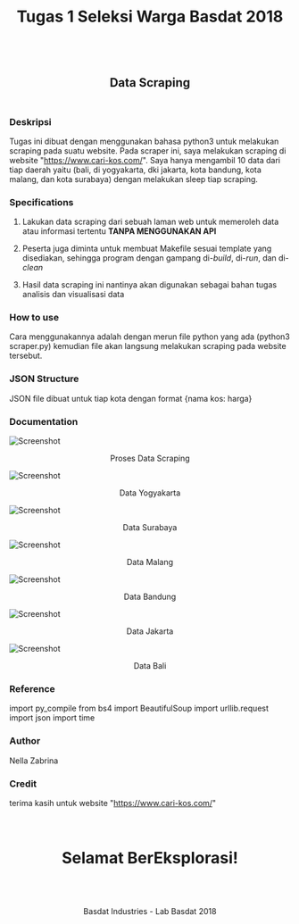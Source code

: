<h1 align="center">
  <br>
  Tugas 1 Seleksi Warga Basdat 2018
  <br>
  <br>
</h1>

<h2 align="center">
  <br>
  Data Scraping
  <br>
  <br>
</h2>

### Deskripsi

Tugas ini dibuat dengan menggunakan bahasa python3 untuk melakukan scraping pada suatu website. Pada scraper ini, saya melakukan scraping di website "https://www.cari-kos.com/". Saya hanya mengambil 10 data dari tiap daerah yaitu (bali, di yogyakarta, dki jakarta, kota bandung, kota malang, dan kota surabaya) dengan melakukan sleep tiap scraping.

### Specifications

1. Lakukan data scraping dari sebuah laman web untuk memeroleh data atau informasi tertentu __TANPA MENGGUNAKAN API__

2. Peserta juga diminta untuk membuat Makefile sesuai template yang disediakan, sehingga program dengan gampang di-_build_, di-_run_, dan di-_clean_

3. Hasil data scraping ini nantinya akan digunakan sebagai bahan tugas analisis dan visualisasi data

### How to use
Cara menggunakannya adalah dengan merun file python yang ada (python3 scraper.py) kemudian file akan langsung melakukan scraping pada website tersebut.

### JSON Structure
JSON file dibuat untuk tiap kota dengan format
{nama kos: harga}

### Documentation
![Screenshot](https://github.com/nellazabrina/Seleksi-2018/blob/master/Tugas1/screenshots/data%20scraping.jpg?raw=true "Data Scraping")
<p align="center">Proses Data Scraping</p>

![Screenshot](https://github.com/nellazabrina/Seleksi-2018/blob/master/Tugas1/screenshots/data%20di%20yogyakarta.jpg?raw=true "Data Yogyakarta")
<p align="center">Data Yogyakarta</p>

![Screenshot](https://github.com/nellazabrina/Seleksi-2018/blob/master/Tugas1/screenshots/data%20kota%20surabaya.jpg?raw=true "Data Surabaya")
<p align="center">Data Surabaya</p>

![Screenshot](https://github.com/nellazabrina/Seleksi-2018/blob/master/Tugas1/screenshots/data%20kota%20malang.jpg?raw=true "Data Malang")
<p align="center">Data Malang</p>

![Screenshot](https://github.com/nellazabrina/Seleksi-2018/blob/master/Tugas1/screenshots/data%20kota%20bandung.jpg?raw=true "Data Bandung")
<p align="center">Data Bandung</p>

![Screenshot](https://github.com/nellazabrina/Seleksi-2018/blob/master/Tugas1/screenshots/data%20dki%20jakarta.jpg?raw=true "Data Jakarta")
<p align="center">Data Jakarta</p>

![Screenshot](https://github.com/nellazabrina/Seleksi-2018/blob/master/Tugas1/screenshots/data%20bali.jpg?raw=true "Data Bali")
<p align="center">Data Bali</p>

### Reference

import py_compile
from bs4 import BeautifulSoup
import urllib.request
import json
import time

### Author
Nella Zabrina

### Credit
terima kasih untuk website "https://www.cari-kos.com/"

<h1 align="center">
  <br>
  Selamat BerEksplorasi!
  <br>
  <br>
</h1>

<p align="center">
  <br>
  Basdat Industries - Lab Basdat 2018
  <br>
  <br>
</p>
